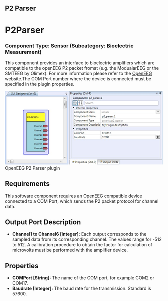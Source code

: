 ##

## P2 Parser

# P2Parser

### Component Type: Sensor (Subcategory: Bioelectric Measurement)

This component provides an interface to bioelectric amplifiers which are compatible to the openEEG P2 packet fromat (e.g. the ModualarEEG or the SMTEEG by Olimex). For more information please refer to the [OpenEEG](http://openeeg.sf.net) website.The COM Port number where the device is connected must be specified in the plugin properties.

![Screenshot: OpenEEG P2Parser plugin](./img/P2Parser.jpg "Screenshot: OpenEEG P2Parser plugin")  
OpenEEG P2 Parser plugin

## Requirements

This software component requires an OpenEEG compatible device connected to a COM Port, which sends the P2 packet protocol for channel data.

## Output Port Description

- **Channel1 to Channel6 \[integer\]:** Each output corresponds to the sampled data from its corresponding channel. The values range for -512 to 512. A calibration procedure to obtain the factor for calculation of microvolts must be performed with the amplifier device.

## Properties

- **COMPort \[String\]:** The name of the COM port, for example COM2 or COM17.
- **Baudrate \[Integer\]:** The baud rate for the transmission. Standard is 57600.
